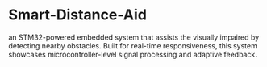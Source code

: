 # Smart-Distance-Aid
an STM32-powered embedded system that assists the visually impaired by detecting nearby obstacles. Built for real-time responsiveness, this system showcases microcontroller-level signal processing and adaptive feedback.
